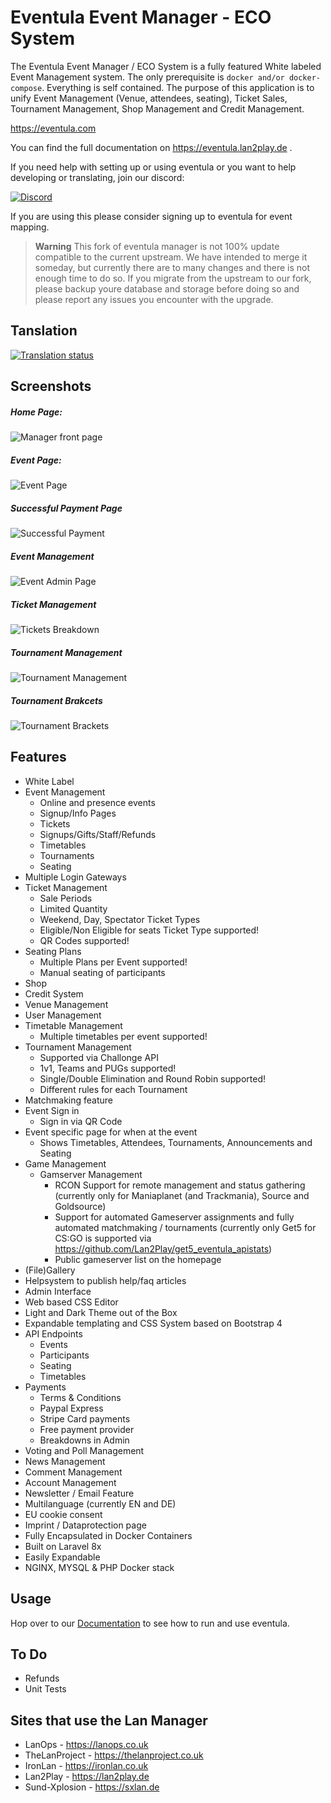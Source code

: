 # Eventula Event Manager - ECO System

The Eventula Event Manager / ECO System is a fully featured White labeled Event Management system. The only prerequisite is `docker and/or docker-compose`. Everything is self contained. The purpose of this application is to unify Event Management (Venue, attendees, seating), Ticket Sales, Tournament Management, Shop Management and Credit Management.

https://eventula.com

You can find the full documentation on https://eventula.lan2play.de .

If you need help with setting up or using eventula or you want to help developing or translating, join our discord:


[![Discord](https://discordapp.com/api/guilds/748086853449810013/widget.png?style=banner3)](https://discord.gg/zF5C9WPWFq)

If you are using this please consider signing up to eventula for event mapping.

> **Warning**
> This fork of eventula manager is not 100% update compatible to the current upstream. We have intended to merge it someday, but currently there are to many changes and there is not enough time to do so. If you migrate from the upstream to our fork, please backup youre database and storage before doing so and please report any issues you encounter with the upgrade.

## Tanslation

[![Translation status](https://translate.lan2play.de/widgets/eventula-manager/-/multi-auto.svg)](https://translate.lan2play.de/engage/eventula-manager/)

## Screenshots
##### Home Page:

![Manager front page](https://raw.githubusercontent.com/Lan2Play/eventula-manager/master/resources/images/home-page.png)
##### Event Page:
![Event Page](https://raw.githubusercontent.com/Lan2Play/eventula-manager/master/resources/images/events-page.png)
##### Successful Payment Page
![Successful Payment](https://raw.githubusercontent.com/Lan2Play/eventula-manager/master/resources/images/success-payment-page.png)
##### Event Management
![Event Admin Page](https://raw.githubusercontent.com/Lan2Play/eventula-manager/master/resources/images/events-management-page.png)
##### Ticket Management
![Tickets Breakdown](https://raw.githubusercontent.com/Lan2Play/eventula-manager/master/resources/images/tickets-management-page.png)
##### Tournament Management
![Tournament Management](https://raw.githubusercontent.com/Lan2Play/eventula-manager/master/resources/images/tournaments-management-page.png)
##### Tournament Brakcets
![Tournament Brackets](https://raw.githubusercontent.com/Lan2Play/eventula-manager/master/resources/images/tournaments-brackets-page.png)

## Features

- White Label
- Event Management
  - Online and presence events
  - Signup/Info Pages
  - Tickets
  - Signups/Gifts/Staff/Refunds
  - Timetables
  - Tournaments
  - Seating
- Multiple Login Gateways
- Ticket Management
  - Sale Periods
  - Limited Quantity
  - Weekend, Day, Spectator Ticket Types
  - Eligible/Non Eligible for seats Ticket Type supported!
  - QR Codes supported!
- Seating Plans
  - Multiple Plans per Event supported!
  - Manual seating of participants
- Shop
- Credit System
- Venue Management
- User Management
- Timetable Management
  - Multiple timetables per event supported!
- Tournament Management
  - Supported via Challonge API
  - 1v1, Teams and PUGs supported!
  - Single/Double Elimination and Round Robin supported!
  - Different rules for each Tournament
- Matchmaking feature
- Event Sign in
  - Sign in via QR Code
- Event specific page for when at the event
  - Shows Timetables, Attendees, Tournaments, Announcements and Seating
- Game Management
  - Gamserver Management
    - RCON Support for remote management and status gathering (currently only for Maniaplanet (and Trackmania), Source and Goldsource)
    - Support for automated Gameserver assignments and fully automated matchmaking / tournaments (currently only Get5 for CS:GO is supported via https://github.com/Lan2Play/get5_eventula_apistats)
    - Public gameserver list on the homepage
- (File)Gallery
- Helpsystem to publish help/faq articles
- Admin Interface
- Web based CSS Editor
- Light and Dark Theme out of the Box
- Expandable templating and CSS System based on Bootstrap 4
- API Endpoints
  - Events
  - Participants
  - Seating
  - Timetables
- Payments
  - Terms & Conditions
  - Paypal Express
  - Stripe Card payments
  - Free payment provider
  - Breakdowns in Admin
- Voting and Poll Management
- News Management
- Comment Management
- Account Management
- Newsletter / Email Feature
- Multilanguage (currently EN and DE)
- EU cookie consent
- Imprint / Dataprotection page
- Fully Encapsulated in Docker Containers
- Built on Laravel 8x
- Easily Expandable
- NGINX, MYSQL & PHP Docker stack

## Usage

Hop over to our [Documentation](https://eventula.lan2play.de/user/getting_started.html) to see how to run and use eventula.

## To Do

- Refunds
- Unit Tests

## Sites that use the Lan Manager

- LanOps - https://lanops.co.uk
- TheLanProject - https://thelanproject.co.uk
- IronLan - https://ironlan.co.uk
- Lan2Play - https://lan2play.de
- Sund-Xplosion - https://sxlan.de